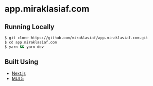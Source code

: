 # app.miraklasiaf.com

## Running Locally

```bash
$ git clone https://github.com/miraklasiaf/app.miraklasiaf.com.git
$ cd app.miraklasiaf.com
$ yarn && yarn dev
```

## Built Using

- [Next.js](https://nextjs.org/)
- [MUI 5](https://mui.com/)
